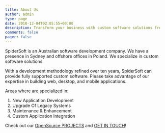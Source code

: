 ```yaml
---
title: About Us
author: admin
type: page
date: 2010-12-04T02:05:55+00:00
description: Transform your business with custom software solutions from SpiderSoft. Over a decade of expertise in development & integration.
comments: false
pager: false
---
```

SpiderSoft is an Australian software development company. We have a presence in Sydney and offshore offices in Poland. We specialize in custom software solutions.

With a development methodology refined over ten years, SpiderSoft can provide fully supported custom software. Please take advantage of our expertise in building web, desktop, and mobile applications.

Areas where are specialized in:

  1. New Application Development
  2. Upgrade Of Legacy Systems
  3. Maintenance & Enhancement
  4. Custom Application Integration

Check out our [OpenSource PROJECTS][1] and [GET IN TOUCH][2]!

 [1]: /projects/ "Projects"
 [2]: /contact-us/ "Contact"